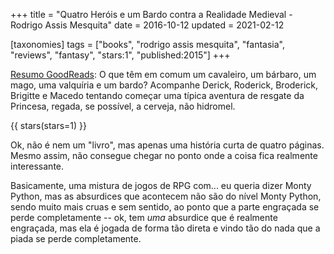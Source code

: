 +++
title = "Quatro Heróis e um Bardo contra a Realidade Medieval - Rodrigo Assis Mesquita"
date = 2016-10-12
updated = 2021-02-12

[taxonomies]
tags = ["books", "rodrigo assis mesquita", "fantasia", "reviews", "fantasy",
"stars:1", "published:2015"]
+++

[Resumo GoodReads](https://www.goodreads.com/book/show/26137212-quatro-her-is-e-um-bardo-contra-a-realidade-medieval):
O que têm em comum um cavaleiro, um bárbaro, um mago, uma valquíria e um
bardo? Acompanhe Derick, Roderick, Broderick, Brigitte e Macedo tentando
começar uma típica aventura de resgate da Princesa, regada, se possível, a
cerveja, não hidromel.

<!-- more -->

{{ stars(stars=1) }}

Ok, não é nem um "livro", mas apenas uma história curta de quatro páginas.
Mesmo assim, não consegue chegar no ponto onde a coisa fica realmente
interessante. 

Basicamente, uma mistura de jogos de RPG com... eu queria dizer Monty Python,
mas as absurdices que acontecem não são do nível Monty Python, sendo muito
mais cruas e sem sentido, ao ponto que a parte engraçada se perde
completamente -- ok, tem <I>uma</I> absurdice que é realmente engraçada, mas
ela é jogada de forma tão direta e vindo tão do nada que a piada se perde
completamente. 

<!-- 
vim:spelllang=pt:
-->
